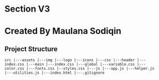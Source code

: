 # Section V3
# Created By Maulana Sodiqin

## Project Structure
`src
  |---assets
        |---img
             |---logo
             |---icons
        |---css
             |---header
                  |---index.css
             |---main
                  |---index.css
             |---global
                  |---variable.css
                  |---color.css
                  |---fonts.css
            |--styles.css
        |---js
            |---app.js
            |---helper.js
            |---utilities.js
  |---index.html
  |---.gitignore
`
